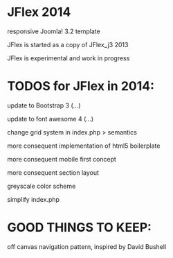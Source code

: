 JFlex 2014
============
responsive Joomla! 3.2 template

JFlex is started as a copy of JFlex_j3 2013

JFlex is experimental and work in progress


TODOS for JFlex in 2014:
========================
update to Bootstrap 3 (...)

update to font awesome 4 (...)

change grid system in index.php > semantics

more consequent implementation of html5 boilerplate

more consequent mobile first concept

more consequent section layout

greyscale color scheme

simplify index.php


GOOD THINGS TO KEEP:
====================
off canvas navigation pattern, inspired by David Bushell
